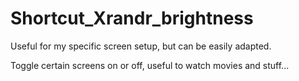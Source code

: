 # Shortcut_Xrandr_brightness
Useful for my specific screen setup, but can be easily adapted.

Toggle certain screens on or off, useful to watch movies and stuff...
